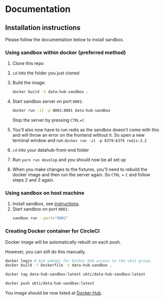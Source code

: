Documentation
====================

## Installation instructions

Please follow the documentation below to install sandbox.

### Using sandbox within docker (preferred method)

1. Clone this repo

2. `cd` into the folder you just cloned

2. Build the image:
	```bash
	docker build -t data-hub-sandbox .
	```

3. Start sandbox server on port `8001`:
	```bash
	docker run -it -p 8001:8001 data-hub-sandbox
	```
	
	Stop the server by pressing `CTRL`+`C`

5. You'll also now have to run redis as the sandbox doesn't come with this and will throw an error on the frontend without it. So open a new terminal window and run `docker run -it -p 6379:6379 redis:3.2`

4. `cd` into your datahub-front-end folder

6. Run `yarn run develop` and you should now be all set up

7. When you make changes to the fixtures, you'll need to rebuild the docker image and then run the server again. So `CTRL` + `C` and follow steps 2 and 3 again. 

### Using sandbox on host machine

1. Install sandbox, see [instructions](https://github.com/getsandbox/sandbox).
2. Start sandbox on port `8001`:
	```bash
	sandbox run --port="8001"
	```
	
### Creating Docker container for CircleCI

Docker image will be automatically rebuilt on each push.

However, you can still do this manually.
 
```bash
docker login # Ask webops for Docker Hub access to the ukti group.
docker build -f Dockerfile -t data-hub-sandbox .

docker tag data-hub-sandbox:latest ukti/data-hub-sandbox:latest

docker push ukti/data-hub-sandbox:latest
```

You image should be now listed at [Docker Hub](https://cloud.docker.com/u/ukti/repository/docker/ukti/data-hub-sandbox/tags).
